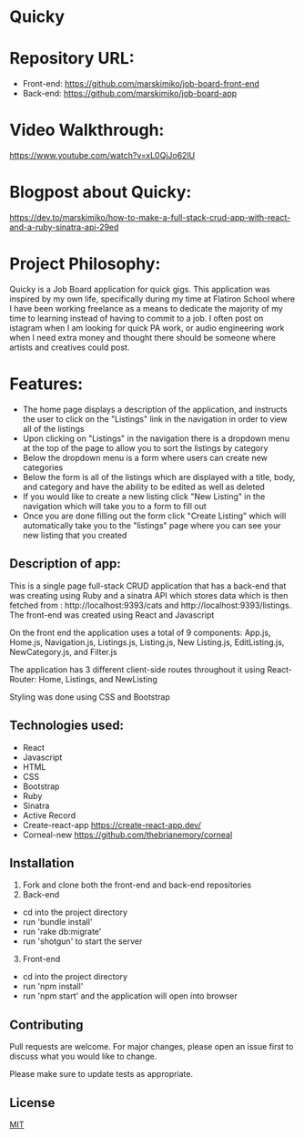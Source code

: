 # Quicky

# Repository URL:
- Front-end: https://github.com/marskimiko/job-board-front-end
- Back-end: https://github.com/marskimiko/job-board-app

# Video Walkthrough:
https://www.youtube.com/watch?v=xL0QjJo62lU

# Blogpost about Quicky:
https://dev.to/marskimiko/how-to-make-a-full-stack-crud-app-with-react-and-a-ruby-sinatra-api-29ed 

# Project Philosophy: 

Quicky is a Job Board application for quick gigs. This application was inspired by my own life, specifically during my time at Flatiron School where I have been working freelance as a means to dedicate the majority of my time to learning instead of having to commit to a job. I often post on istagram when I am looking for quick PA work, or audio engineering work when I need extra money and thought there should be someone where artists and creatives could post.

# Features:

- The home page displays a description of the application, and instructs the user to click on the "Listings" link in the navigation in order to view all of the listings
- Upon clicking on "Listings" in the navigation there is a dropdown menu at the top of the page to allow you to sort the listings by category
- Below the dropdown menu is a form where users can create new categories
- Below the form is all of the listings which are displayed with a title, body, and category and have the ability to be edited as well as deleted
- If you would like to create a new listing click "New Listing" in the navigation which will take you to a form to fill out
- Once you are done filling out the form click "Create Listing" which will automatically take you to the "listings" page where you can see your new listing that you created

## Description of app: 

This is a single page full-stack CRUD application that has a back-end that was creating using Ruby and a sinatra API which stores data which is then fetched from : http://localhost:9393/cats and http://localhost:9393/listings. The front-end was created using React and Javascript

On the front end the application uses a total of 9 components: App.js, Home.js, Navigation.js, Listings.js, Listing.js, New Listing.js, EditListing.js, NewCategory.js, and Filter.js

The application has 3 different client-side routes throughout it using React-Router: Home, Listings, and NewListing

Styling was done using CSS and Bootstrap

## Technologies used:

- React
- Javascript
- HTML
- CSS
- Bootstrap
- Ruby
- Sinatra
- Active Record
- Create-react-app https://create-react-app.dev/
- Corneal-new https://github.com/thebrianemory/corneal

## Installation

1. Fork and clone both the front-end and back-end repositories
2. Back-end
  - cd into the project directory
  - run 'bundle install'
  - run 'rake db:migrate'
  - run 'shotgun' to start the server
3. Front-end
  - cd into the project directory
  - run 'npm install'
  - run 'npm start' and the application will open into browser


## Contributing
Pull requests are welcome. For major changes, please open an issue first to discuss what you would like to change.

Please make sure to update tests as appropriate.

## License
[MIT](https://choosealicense.com/licenses/mit/)